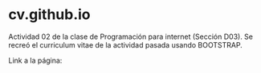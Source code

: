 # cv.github.io
Actividad 02 de la clase de Programación para internet (Sección D03). 
Se recreó el curriculum vitae de la actividad pasada usando BOOTSTRAP.

Link a la página:

